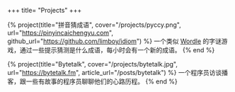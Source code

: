 +++
title= "Projects"
+++

{% project(title="拼音猜成语", cover="/projects/pyccy.png", url="https://pinyincaichengyu.com", github_url="https://github.com/limboy/idiom") %}
一个类似 [Wordle](https://www.nytimes.com/games/wordle/index.html) 的字谜游戏，通过一些提示猜测是什么成语，每小时会有一个新的成语。
{% end %}

{% project(title="Bytetalk", cover="/projects/bytetalk.jpg", url="https://bytetalk.fm", article_url="/posts/bytetalk") %}
一个程序员访谈播客，跟一些有故事的程序员聊聊他们的心路历程。
{% end %}
